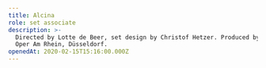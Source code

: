 ```yaml
---
title: Alcina
role: set associate
description: >-
  Directed by Lotte de Beer, set design by Christof Hetzer. Produced by Deutsche
  Oper Am Rhein, Düsseldorf.
openedAt: 2020-02-15T15:16:00.000Z
---
```



